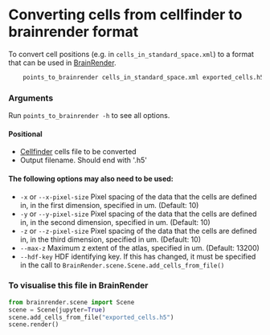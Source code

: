 # Converting cells from cellfinder to brainrender format


To convert cell positions (e.g. in `cells_in_standard_space.xml`) to 
a format that can be used in 
[BrainRender](https://github.com/BrancoLab/BrainRender).


```bash
    points_to_brainrender cells_in_standard_space.xml exported_cells.h5
```

### Arguments
Run `points_to_brainrender -h` to see all options.

#### Positional
* [Cellfinder](https://github.com/SainsburyWellcomeCentre/cellfinder) 
cells file to be converted
* Output filename. Should end with '.h5'


#### The following options may also need to be used:
* `-x` or `--x-pixel-size` Pixel spacing of the data that the cells are 
defined in, in the first dimension, specified in um. (Default: 10)
* `-y` or `--y-pixel-size` Pixel spacing of the data that the cells are 
defined in, in the second dimension, specified in um. (Default: 10)
* `-z` or `--z-pixel-size` Pixel spacing of the data that the cells are 
defined in, in the third dimension, specified in um. (Default: 10)
* `--max-z` Maximum z extent of the atlas, specified in um. (Default: 13200)
* `--hdf-key` HDF identifying key. If this has changed, it must be specified
in the call to `BrainRender.scene.Scene.add_cells_from_file()`


### To visualise this file in BrainRender
```python
from brainrender.scene import Scene
scene = Scene(jupyter=True)
scene.add_cells_from_file("exported_cells.h5")
scene.render()
```